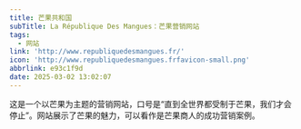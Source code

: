 ```yaml
---
title: 芒果共和国
subTitle: La République Des Mangues：芒果营销网站
tags:
  - 网站
link: 'http://www.republiquedesmangues.fr/'
icon: 'http://www.republiquedesmangues.frfavicon-small.png'
abbrlink: e93c1f9d
date: 2025-03-02 13:02:07
---
```


这是一个以芒果为主题的营销网站，口号是“直到全世界都受制于芒果，我们才会停止”。网站展示了芒果的魅力，可以看作是芒果商人的成功营销案例。